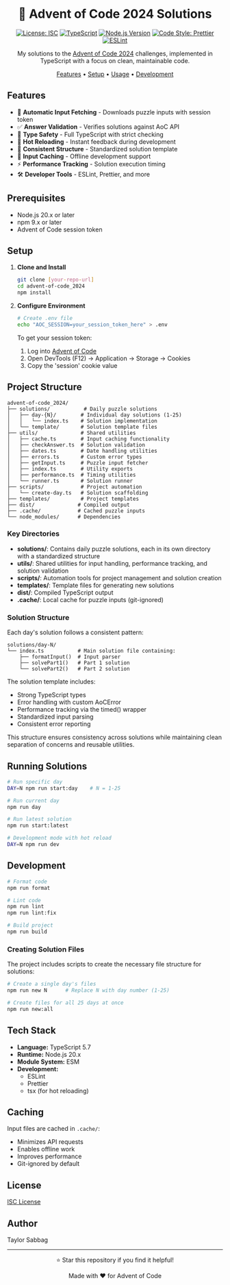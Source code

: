<div align="center">

# 🎄 Advent of Code 2024 Solutions

[![License: ISC](https://img.shields.io/badge/License-ISC-blue.svg)](https://opensource.org/licenses/ISC)
[![TypeScript](https://img.shields.io/badge/TypeScript-5.7-blue?logo=typescript)](https://www.typescriptlang.org/)
[![Node.js Version](https://img.shields.io/badge/Node.js-20.x-green?logo=node.js)](https://nodejs.org/)
[![Code Style: Prettier](https://img.shields.io/badge/Code_Style-Prettier-ff69b4.svg?logo=prettier)](https://github.com/prettier/prettier)
[![ESLint](https://img.shields.io/badge/ESLint-Configured-4B32C3?logo=eslint)](https://eslint.org/)

My solutions to the [Advent of Code 2024](https://adventofcode.com/2024) challenges, implemented in TypeScript with a focus on clean, maintainable code.

[Features](#features) •
[Setup](#setup) •
[Usage](#running-solutions) •
[Development](#development)

</div>

## Features

- 🚀 **Automatic Input Fetching** - Downloads puzzle inputs with session token
- ✅ **Answer Validation** - Verifies solutions against AoC API
- 📝 **Type Safety** - Full TypeScript with strict checking
- 🔄 **Hot Reloading** - Instant feedback during development
- 🧪 **Consistent Structure** - Standardized solution template
- 💾 **Input Caching** - Offline development support
- ⚡ **Performance Tracking** - Solution execution timing
- 🛠️ **Developer Tools** - ESLint, Prettier, and more

## Prerequisites

- Node.js 20.x or later
- npm 9.x or later
- Advent of Code session token

## Setup

1. **Clone and Install**

   ```bash
   git clone [your-repo-url]
   cd advent-of-code_2024
   npm install
   ```

2. **Configure Environment**

   ```bash
   # Create .env file
   echo "AOC_SESSION=your_session_token_here" > .env
   ```

   To get your session token:
   1. Log into [Advent of Code](https://adventofcode.com)
   2. Open DevTools (F12) → Application → Storage → Cookies
   3. Copy the 'session' cookie value

## Project Structure

```
advent-of-code_2024/
├── solutions/           # Daily puzzle solutions
│   ├── day-{N}/        # Individual day solutions (1-25)
│   │   └── index.ts    # Solution implementation
│   └── template/       # Solution template files
├── utils/              # Shared utilities
│   ├── cache.ts        # Input caching functionality
│   ├── checkAnswer.ts  # Solution validation
│   ├── dates.ts        # Date handling utilities
│   ├── errors.ts       # Custom error types
│   ├── getInput.ts     # Puzzle input fetcher
│   ├── index.ts        # Utility exports
│   ├── performance.ts  # Timing utilities
│   └── runner.ts       # Solution runner
├── scripts/            # Project automation
│   └── create-day.ts   # Solution scaffolding
├── templates/          # Project templates
├── dist/              # Compiled output
├── .cache/            # Cached puzzle inputs
└── node_modules/      # Dependencies
```

### Key Directories

- **solutions/**: Contains daily puzzle solutions, each in its own directory with a standardized structure
- **utils/**: Shared utilities for input handling, performance tracking, and solution validation
- **scripts/**: Automation tools for project management and solution creation
- **templates/**: Template files for generating new solutions
- **dist/**: Compiled TypeScript output
- **.cache/**: Local cache for puzzle inputs (git-ignored)

### Solution Structure

Each day's solution follows a consistent pattern:

```
solutions/day-N/
└── index.ts           # Main solution file containing:
    ├── formatInput()  # Input parser
    ├── solvePart1()   # Part 1 solution
    └── solvePart2()   # Part 2 solution
```

The solution template includes:

- Strong TypeScript types
- Error handling with custom AoCError
- Performance tracking via the timed() wrapper
- Standardized input parsing
- Consistent error reporting

This structure ensures consistency across solutions while maintaining clean separation of concerns and reusable utilities.

## Running Solutions

```bash
# Run specific day
DAY=N npm run start:day    # N = 1-25

# Run current day
npm run day

# Run latest solution
npm run start:latest

# Development mode with hot reload
DAY=N npm run dev
```

## Development

```bash
# Format code
npm run format

# Lint code
npm run lint
npm run lint:fix

# Build project
npm run build
```

### Creating Solution Files

The project includes scripts to create the necessary file structure for solutions:

```bash
# Create a single day's files
npm run new N      # Replace N with day number (1-25)

# Create files for all 25 days at once
npm run new:all
```

## Tech Stack

- **Language:** TypeScript 5.7
- **Runtime:** Node.js 20.x
- **Module System:** ESM
- **Development:**
  - ESLint
  - Prettier
  - tsx (for hot reloading)

## Caching

Input files are cached in `.cache/`:

- Minimizes API requests
- Enables offline work
- Improves performance
- Git-ignored by default

## License

[ISC License](LICENSE)

## Author

Taylor Sabbag

---

<div align="center">
⭐ Star this repository if you find it helpful!

Made with ❤️ for Advent of Code
</div>
